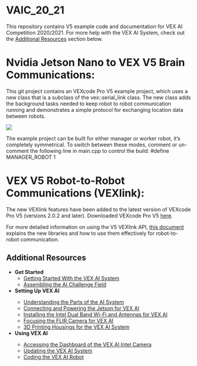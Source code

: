 # VAIC_20_21
This repository contains V5 example code and documentation for VEX AI Competition 2020/2021. For more help with the VEX AI System, check out the <a href="#additional-resources">Additional Resources</a> section below.

# Nvidia Jetson Nano to VEX V5 Brain Communications:
This git project contains an VEXcode Pro V5 example project, which uses a new class that is a subclass of the vex::serial_link class. The new class adds the background tasks needed to keep robot to robot communication running and demonstrates a simple protocol for exchanging location data between robots.

<img src="https://kb.vex.com/hc/article_attachments/360068664092/ai_demo.png"></img>

The example project can be built for either manager or worker robot, it’s completely symmetrical. To switch between these modes, comment or un-comment the following line in main.cpp to control the build:
#define MANAGER_ROBOT 1


# VEX V5 Robot-to-Robot Communications (VEXlink):
The new VEXlink features have been added to the latest version of VEXcode Pro V5 (versions 2.0.2 and later). Downloaded VEXcode Pro V5 <a href="https://www.vexrobotics.com/vexcode-download">here</a>.

For more detailed information on using the V5 VEXlink API, <a href="https://drive.google.com/file/d/13mTA6BT7CPskJzh4YgsfAfoH9OgK75Hn/view">this document</a> explains the new libraries and how to use them effectively for robot-to-robot communication.

## Additional Resources

<!-- GETTING STARTED -->
<ul>
    <li>
      <a><strong>Get Started</strong></a>
      <ul>
        <li> <a href="/hc/en-us/articles/360048984271-Getting-Started-With-the-VEX-AI-System">Getting Started With the VEX AI System</a></li>
        <li><a href="/hc/en-us/articles/360048479792-Assembling-the-AI-Challenge-Field">Assembling the AI Challenge Field</a></li>
      </ul>
    </li>
  <li><strong>Setting Up VEX AI</strong></li>
  <ul>
    <li><a href="/hc/en-us/articles/360048489612-Understanding-the-Parts-of-the-AI-System">Understanding the Parts of the AI System</a></li>
    <li><a href="/hc/en-us/articles/360048973491-Connecting-and-Powering-the-Jetson-for-VEX-AI">Connecting and Powering the Jetson for VEX AI</a></li>
    <li><a href="/hc/en-us/articles/360048489132-Installing-the-Intel-Dual-Band-Wi-Fi-and-Antennas-for-VEX-AI">Installing the Intel Dual Band Wi-Fi and Antennas for VEX AI</a></li>
    <li><a href="/hc/en-us/articles/360048980931-Focusing-the-FLIR-Camera-for-VEX-AI">Focusing the FLIR Camera for VEX AI</a></li>
    <li><a href="/hc/en-us/articles/360048983291-3D-Printing-Housings-for-the-VEX-AI-System">3D Printing Housings for the VEX AI System</a></li>
    </ul>
      <li class="section-list-item"><strong>Using VEX AI</strong></li>
    <ul>
                                  <li>
                              <a href="/hc/en-us/articles/360048969891-Accessing-the-Dashboard-of-the-VEX-AI-Intel-Camera">Accessing the Dashboard of the VEX AI Intel Camera</a>
                            </li>
                            <li>
                              <a href="/hc/en-us/articles/360048490972-Updating-the-VEX-AI-System">Updating the VEX AI System</a>
                            </li>
                            <li>
                              <a href="/hc/en-us/articles/360049619171-Coding-the-VEX-AI-Robot">Coding the VEX AI Robot</a>
                            </li>
       </ul>




                   
